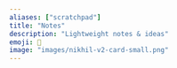 ```yaml
---
aliases: ["scratchpad"]
title: "Notes"
description: "Lightweight notes & ideas"
emoji: 📓
image: "images/nikhil-v2-card-small.png"
---
```


